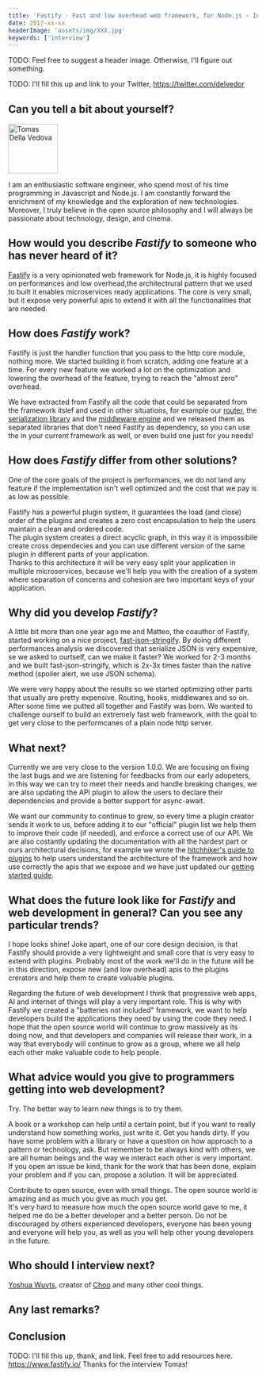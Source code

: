 ```yaml
---
title: 'Fastify - Fast and low overhead web framework, for Node.js - Interview with Tomas Della Vedova'
date: 2017-xx-xx
headerImage: 'assets/img/XXX.jpg'
keywords: ['interview']
---
```


TODO: Feel free to suggest a header image. Otherwise, I'll figure out something.

TODO: I'll fill this up and link to your Twitter, https://twitter.com/delvedor

## Can you tell a bit about yourself?

<p>
<span class="author">
  <img src="https://www.gravatar.com/avatar/1db56707b818ace550da1123a8ad1304?s=200" alt="Tomas Della Vedova" class="author" width="100" height="100" />
</span>

</p>

I am an enthusiastic software engineer, who spend most of his time programming in Javascript and Node.js. I am constantly forward the enrichment of my knowledge and the exploration of new technologies. Moreover, I truly believe in the open source philosophy and I will always be passionate about technology, design, and cinema.

## How would you describe *Fastify* to someone who has never heard of it?

[Fastify](https://github.com/fastify/fastify) is a very opinionated web framework for Node.js, it is highly focused on performances and low overhead,the architectrural pattern that we used to built it enables microservices ready applications.
The core is very small, but it expose very powerful apis to extend it with all the functionalities that are needed.

## How does *Fastify* work?

Fastify is just the handler function that you pass to the http core module, nothing more.
We started building it from scratch, adding one feature at a time. For every new feature we worked a lot on the optimization and lowering the overhead of the feature, trying to reach the "almost zero" overhead.

We have extracted from Fastify all the code that could be separated from the framework itslef and used in other situations, for example our [router](https://github.com/delvedor/find-my-way), the [serialization library](https://github.com/fastify/fast-json-stringify) and the [middleware engine](https://github.com/fastify/middie) and we released them as separated libraries that don't need Fastify as dependency, so you can use the in your current framework as well, or even build one just for you needs!

## How does *Fastify* differ from other solutions?

One of the core goals of the project is performances, we do not land any feature if the implementation isn't well optimized and the cost that we pay is as low as possible.

Fastify has a powerful plugin system, it guarantees the load (and close) order of the plugins and creates a zero cost encapsulation to help the users maintain a clean and ordered code.  
The plugin system creates a direct acyclic graph, in this way it is impossibile create cross dependecies and you can use different version of the same plugin in different parts of your application.  
Thanks to this architecture it will be very easy split your application in multiple microservices, because we'll help you with the creation of a system where separation of concerns and cohesion are two important keys of your application.

## Why did you develop *Fastify*?

A little bit more than one year ago me and Matteo, the coauthor of Fastify, started working on a nice project, [fast-json-stringify](https://github.com/fastify/fast-json-stringify). By doing different performances analysis we discovered that serialize JSON is very expensive, se we asked to ourtself, can we make it faster? We worked for 2-3 months and we built fast-json-stringify, which is 2x-3x times faster than the native method (spoiler alert, we use JSON schema).

We were very happy about the results so we started optimizing other parts that usually are pretty expensive. Routing, hooks, middlewares and so on.
After some time we putted all together and Fastify was born. We wanted to challenge ourself to build an extremely fast web framework, with the goal to get very close to the performcanes of a plain node http server.

## What next?

Currently we are very close to the version 1.0.0. We are focusing on fixing the last bugs and we are listening for feedbacks from our early adopeters, in this way we can try to meet their needs and handle breaking changes, we are also updating the API plugin to allow the users to declare their dependencies and provide a better support for async-await.

We want our community to continue to grow, so every time a plugin creator sends it work to us, before adding it to our "official" plugin list we help them to improve their code (if needed), and enforce a correct use of our API.
We are also costantly updating the documentation with all the hardest part or ours architectural decisions, for example we wrote the [hitchhiker's guide to plugins](https://github.com/fastify/fastify/blob/master/docs/Plugins-Guide.md) to help users understand the architecture of the framework and how use correctly the apis that we expose and we have just updated our [getting started guide](https://github.com/fastify/fastify/blob/master/docs/Getting-Started.md).

## What does the future look like for *Fastify* and web development in general? Can you see any particular trends?

I hope looks shine!
Joke apart, one of our core design decision, is that Fastify should provide a very lightweight and small core that is very easy to extend with plugins. Probably most of the work we'll do in the future will be in this direction, expose new (and low overhead) apis to the plugins crerators and help them to create valuable plugins.

Regarding the future of web development I think that progressive web apps, AI and internet of things will play a very important role. This is why with Fastify we created a "batteries not included" framework, we want to help developers build the applications they need by using the code they need. I hope that the open source world will continue to grow massively as its doing now, and that developers and companies will release their work, in a way that everybody will continue to grow as a group, where we all help each other make valuable code to help people.

## What advice would you give to programmers getting into web development?

Try. The better way to learn new things is to try them.

A book or a workshop can help until a certain point, but if you want to really understand how something works, just write it. Get you hands dirty.
If you have some problem with a library or have a question on how approach to a pattern or technology, ask.
But remember to be always kind with others, we are all human beings and the way we interact each other is very important.
If you open an issue be kind, thank for the work that has been done, explain your problem and if you can, propose a solution. It will be appreciated.

Contribute to open source, even with small things. The open source world is amazing and as much you give as much you get.  
It's very hard to measure how much the open source world gave to me, it helped me do be a better developer and a better person.
Do not be discouraged by others experienced developers, everyone has been young and everyone will help you, as well as you will help other young developers in the future.

## Who should I interview next?

[Yoshua Wuyts](https://twitter.com/yoshuawuyts), creator of [Choo](https://github.com/choojs/choo) and many other cool things.

## Any last remarks?



## Conclusion

TODO: I'll fill this up, thank, and link. Feel free to add resources here.
https://www.fastify.io/
Thanks for the interview Tomas!